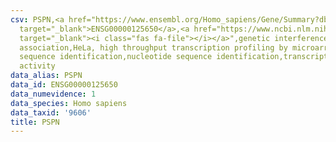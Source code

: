 ```yaml
---
csv: PSPN,<a href="https://www.ensembl.org/Homo_sapiens/Gene/Summary?db=core;g=ENSG00000125650"
  target="_blank">ENSG00000125650</a>,<a href="https://www.ncbi.nlm.nih.gov/pubmed/17216044"
  target="_blank"><i class="fas fa-file"></i></a>",genetic interference,functional
  association,HeLa, high throughput transcription profiling by microarray,nucleotide
  sequence identification,nucleotide sequence identification,transcriptional regulation,up-regulates
  activity
data_alias: PSPN
data_id: ENSG00000125650
data_numevidence: 1
data_species: Homo sapiens
data_taxid: '9606'
title: PSPN
---
```

